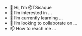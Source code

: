 - 👋 Hi, I’m @TSisaque
- 👀 I’m interested in ...
- 🌱 I’m currently learning ...
- 💞️ I’m looking to collaborate on ...
- 📫 How to reach me ...

<!---
TSisaque/TSisaque is a ✨ special ✨ repository because its `README.md` (this file) appears on your GitHub profile.
You can click the Preview link to take a look at your changes.
--->
